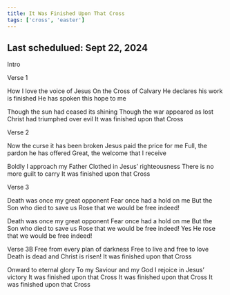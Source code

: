 ```yaml
---
title: It Was Finished Upon That Cross
tags: ['cross', 'easter']
---
```


## Last schedulued: Sept 22, 2024          

Intro

Verse 1

How I love the voice of Jesus
On the Cross of Calvary
He declares his work is finished
He has spoken this hope to me

Though the sun had ceased its shining
Though the war appeared as lost
Christ had triumphed over evil
It was finished upon that Cross

Verse 2

Now the curse it has been broken
Jesus paid the price for me
Full, the pardon he has offered
Great, the welcome that I receive

Boldly I approach my Father
Clothed in Jesus’ righteousness
There is no more guilt to carry
It was finished upon that Cross



Verse 3

Death was once my great opponent
Fear once had a hold on me
But the Son who died to save us
Rose that we would be free indeed!

Death was once my great opponent
Fear once had a hold on me
But the Son who died to save us
Rose that we would be free indeed!
Yes He rose that we would be
free indeed!

Verse 3B
Free from every plan of darkness
Free to live and free to love
Death is dead and Christ is risen!
It was finished upon that Cross

Onward to eternal glory
To my Saviour and my God
I rejoice in Jesus’ victory
It was finished upon that Cross
It was finished upon that Cross
It was finished upon that Cross

